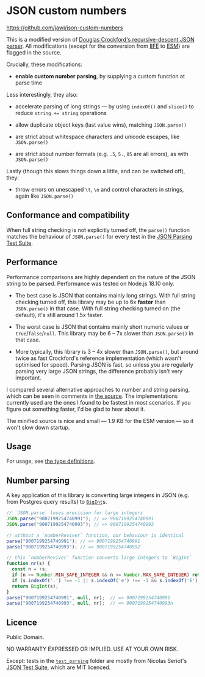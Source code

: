 # JSON custom numbers

https://github.com/jawj/json-custom-numbers

This is a modified version of [Douglas Crockford's recursive-descent JSON parser](https://github.com/douglascrockford/JSON-js/blob/03157639c7a7cddd2e9f032537f346f1a87c0f6d/json_parse.js). All modifications (except for the conversion from [IIFE](https://developer.mozilla.org/en-US/docs/Glossary/IIFE) to [ESM](https://developer.mozilla.org/en-US/docs/Web/JavaScript/Guide/Modules)) are flagged in the source. 

Crucially, these modifications:

* **enable custom number parsing**, by supplying a custom function at parse time

Less interestingly, they also:

* accelerate parsing of long strings — by using `indexOf()` and `slice()` to reduce `string += string` operations

* allow duplicate object keys (last value wins), matching `JSON.parse()`

* are strict about whitespace characters and unicode escapes, like `JSON.parse()`

* are strict about number formats (e.g. `.5`, `5.`, `05` are all errors), as with `JSON.parse()`

Lastly (though this slows things down a little, and can be switched off), they:

* throw errors on unescaped `\t`, `\n` and control characters in strings, again like `JSON.parse()`

## Conformance and compatibility

When full string checking is not explicitly turned off, the `parse()` function matches the behaviour of `JSON.parse()` for every test in the [JSON Parsing Test Suite](https://github.com/nst/JSONTestSuite).

## Performance

Performance comparisons are highly dependent on the nature of the JSON string to be parsed. Performance was tested on Node.js 18.10 only.

* The best case is JSON that contains mainly long strings. With full string checking turned off, this library may be up to 6x **faster** than `JSON.parse()` in that case. With full string checking turned on (the default), it's still around 1.5x faster.

* The worst case is JSON that contains mainly short numeric values or `true`/`false`/`null`. This library may be 6 – 7x slower than `JSON.parse()` in that case.

* More typically, this library is 3 – 4x slower than `JSON.parse()`, but around twice as fast Crockford's reference implementation (which wasn't optimised for speed). Parsing JSON is fast, so unless you are regularly parsing very large JSON strings, the difference probably isn't very important.

I compared several alternative approaches to number and string parsing, which can be seen in comments in [the source](parse.json). The implementations currently used are the ones I found to be fastest in most scenarios. If you figure out something faster, I'd be glad to hear about it.

The minified source is nice and small — 1.9 KB for the ESM version — so it won't slow down startup.

## Usage

For usage, see [the type definitions](dist/index.d.ts).

## Number parsing

A key application of this library is converting large integers in JSON (e.g. from Postgres query results) to [`BigInt`](https://developer.mozilla.org/en-US/docs/Web/JavaScript/Reference/Global_Objects/BigInt)s.

```javascript
// `JSON.parse` loses precision for large integers
JSON.parse("9007199254740991"); // => 9007199254740991
JSON.parse("9007199254740993"); // => 9007199254740992

// without a `numberReviver` function, our behaviour is identical
parse("9007199254740991"); // => 9007199254740991
parse("9007199254740993"); // => 9007199254740992

// this `numberReviver` function converts large integers to `BigInt`
function nr(s) {
  const n = +s;
  if (n >= Number.MIN_SAFE_INTEGER && n <= Number.MAX_SAFE_INTEGER) return n;
  if (s.indexOf('.') !== -1 || s.indexOf('e') !== -1 && s.indexOf('E') !== -1) return n;
  return BigInt(s);
}
parse("9007199254740991", null, nr);  // => 9007199254740991
parse("9007199254740993", null, nr);  // => 9007199254740993n
```

## Licence

Public Domain.

NO WARRANTY EXPRESSED OR IMPLIED. USE AT YOUR OWN RISK.

Except: tests in the [`test_parsing`](./test_parsing/) folder are mostly from Nicolas Seriot's [JSON Test Suite](https://github.com/nst/JSONTestSuite), which are MIT licenced.
